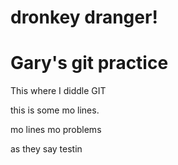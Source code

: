 # dronkey dranger!

# Gary's git practice

This where I diddle GIT

this is some mo lines.

mo lines mo problems

as they say
testin
